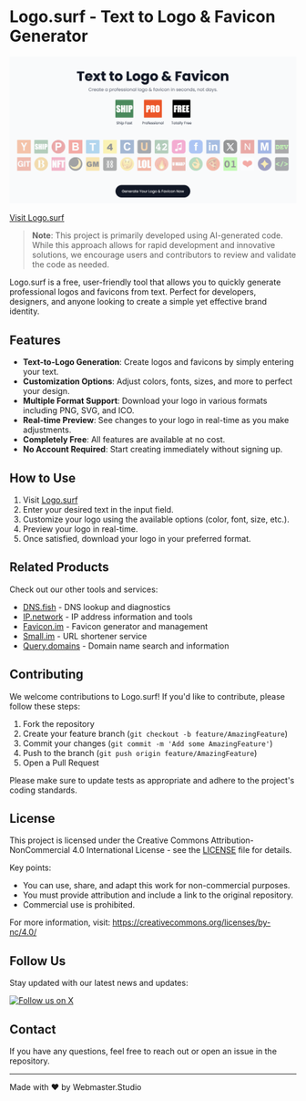 # Logo.surf - Text to Logo & Favicon Generator

[![Logo.surf Preview](./assets/logo.surf.preview.png)](https://www.logo.surf)

[Visit Logo.surf](https://www.logo.surf)

> **Note**: This project is primarily developed using AI-generated code. While this approach allows for rapid development and innovative solutions, we encourage users and contributors to review and validate the code as needed.

Logo.surf is a free, user-friendly tool that allows you to quickly generate professional logos and favicons from text. Perfect for developers, designers, and anyone looking to create a simple yet effective brand identity.

## Features

- **Text-to-Logo Generation**: Create logos and favicons by simply entering your text.
- **Customization Options**: Adjust colors, fonts, sizes, and more to perfect your design.
- **Multiple Format Support**: Download your logo in various formats including PNG, SVG, and ICO.
- **Real-time Preview**: See changes to your logo in real-time as you make adjustments.
- **Completely Free**: All features are available at no cost.
- **No Account Required**: Start creating immediately without signing up.

## How to Use

1. Visit [Logo.surf](https://www.logo.surf)
2. Enter your desired text in the input field.
3. Customize your logo using the available options (color, font, size, etc.).
4. Preview your logo in real-time.
5. Once satisfied, download your logo in your preferred format.

## Related Products

Check out our other tools and services:

- [DNS.fish](https://dns.fish) - DNS lookup and diagnostics
- [IP.network](https://www.ip.network) - IP address information and tools
- [Favicon.im](https://Favicon.im) - Favicon generator and management
- [Small.im](https://Small.im) - URL shortener service
- [Query.domains](https://Query.domains) - Domain name search and information

## Contributing

We welcome contributions to Logo.surf! If you'd like to contribute, please follow these steps:

1. Fork the repository
2. Create your feature branch (`git checkout -b feature/AmazingFeature`)
3. Commit your changes (`git commit -m 'Add some AmazingFeature'`)
4. Push to the branch (`git push origin feature/AmazingFeature`)
5. Open a Pull Request

Please make sure to update tests as appropriate and adhere to the project's coding standards.

## License

This project is licensed under the Creative Commons Attribution-NonCommercial 4.0 International License - see the [LICENSE](LICENSE) file for details.

Key points:
- You can use, share, and adapt this work for non-commercial purposes.
- You must provide attribution and include a link to the original repository.
- Commercial use is prohibited.

For more information, visit: https://creativecommons.org/licenses/by-nc/4.0/

## Follow Us

Stay updated with our latest news and updates:

[![Follow us on X](https://img.shields.io/twitter/follow/we_webmaster?style=social)](https://x.com/we_webmaster)

## Contact

If you have any questions, feel free to reach out or open an issue in the repository.

---

Made with ❤️ by Webmaster.Studio